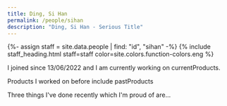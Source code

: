 ```yaml
---
title: Ding, Si Han
permalink: /people/sihan
description: "Ding, Si Han - Serious Title"
---
```


{%- assign staff = site.data.people | find: "id", "sihan" -%}
{% include staff_heading.html staff=staff color=site.colors.function-colors.eng %}

<p>I joined since 13/06/2022 and I am currently working on currentProducts.</p>

<p>Products I worked on before include pastProducts</p>

<p>Three things I've done recently which I'm proud of are...</p>

